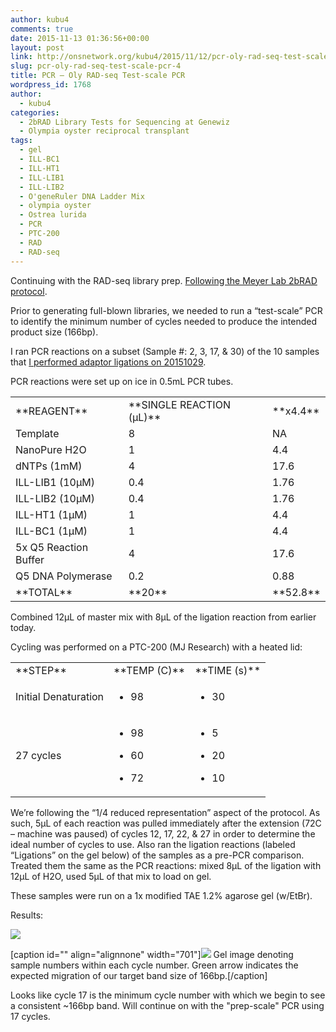 ```yaml
---
author: kubu4
comments: true
date: 2015-11-13 01:36:56+00:00
layout: post
link: http://onsnetwork.org/kubu4/2015/11/12/pcr-oly-rad-seq-test-scale-pcr-4/
slug: pcr-oly-rad-seq-test-scale-pcr-4
title: PCR – Oly RAD-seq Test-scale PCR
wordpress_id: 1768
author:
  - kubu4
categories:
  - 2bRAD Library Tests for Sequencing at Genewiz
  - Olympia oyster reciprocal transplant
tags:
  - gel
  - ILL-BC1
  - ILL-HT1
  - ILL-LIB1
  - ILL-LIB2
  - O'geneRuler DNA Ladder Mix
  - olympia oyster
  - Ostrea lurida
  - PCR
  - PTC-200
  - RAD
  - RAD-seq
---
```


Continuing with the RAD-seq library prep. [Following the Meyer Lab 2bRAD protocol](https://github.com/sr320/LabDocs/blob/master/protocols/External_Protocols/2bRAD_11Aug2015.pdf).

Prior to generating full-blown libraries, we needed to run a “test-scale” PCR to identify the minimum number of cycles needed to produce the intended product size (166bp).

I ran PCR reactions on a subset (Sample #: 2, 3, 17, & 30) of the 10 samples that [I performed adaptor ligations on 20151029](http://onsnetwork.org/kubu4/2015/10/29/adaptor-ligation-oly-alfi-digested-gdna-for-rad-seq-3/).

PCR reactions were set up on ice in 0.5mL PCR tubes.

<table >
<tbody >
<tr >

<td >**REAGENT**
</td>

<td >**SINGLE REACTION (μL)**
</td>

<td >**x4.4**
</td>
</tr>
<tr >

<td >Template
</td>

<td >8
</td>

<td >NA
</td>
</tr>
<tr >

<td >NanoPure H2O
</td>

<td >1
</td>

<td >4.4
</td>
</tr>
<tr >

<td >dNTPs (1mM)
</td>

<td >4
</td>

<td >17.6
</td>
</tr>
<tr >

<td >ILL-LIB1 (10μM)
</td>

<td >0.4
</td>

<td >1.76
</td>
</tr>
<tr >

<td >ILL-LIB2 (10μM)
</td>

<td >0.4
</td>

<td >1.76
</td>
</tr>
<tr >

<td >ILL-HT1 (1μM)
</td>

<td >1
</td>

<td >4.4
</td>
</tr>
<tr >

<td >ILL-BC1 (1μM)
</td>

<td >1
</td>

<td >4.4
</td>
</tr>
<tr >

<td >5x Q5 Reaction Buffer
</td>

<td >4
</td>

<td >17.6
</td>
</tr>
<tr >

<td >Q5 DNA Polymerase
</td>

<td >0.2
</td>

<td >0.88
</td>
</tr>
<tr >

<td >**TOTAL**
</td>

<td >**20**
</td>

<td >**52.8**
</td>
</tr>
</tbody>
</table>



Combined 12μL of master mix with 8μL of the ligation reaction from earlier today.

Cycling was performed on a PTC-200 (MJ Research) with a heated lid:

<table >
<tbody >
<tr >

<td >**STEP**
</td>

<td >**TEMP (C)**
</td>

<td >**TIME (s)**
</td>
</tr>
<tr >

<td >Initial Denaturation
</td>

<td >



    
  * 98



</td>

<td >



    
  * 30



</td>
</tr>
<tr >

<td >27 cycles
</td>

<td >



    
  * 98

    
  * 60

    
  * 72



</td>

<td >



    
  * 5

    
  * 20

    
  * 10



</td>
</tr>
</tbody>
</table>

We’re following the “1/4 reduced representation” aspect of the protocol. As such, 5μL of each reaction was pulled immediately after the extension (72C – machine was paused) of cycles 12, 17, 22, & 27 in order to determine the ideal number of cycles to use. Also ran the ligation reactions (labeled “Ligations” on the gel below) of the samples as a pre-PCR comparison. Treated them the same as the PCR reactions: mixed 8μL of the ligation with 12μL of H2O, used 5μL of that mix to load on gel.

These samples were run on a 1x modified TAE 1.2% agarose gel (w/EtBr).



Results:

[![](https://raw.githubusercontent.com/sr320/LabDocs/master/protocols/Commercial_Protocols/ThermoFisher_OgeneRuler_DNA_Ladder_Mix_F100439.jpg)](https://raw.githubusercontent.com/sr320/LabDocs/master/protocols/Commercial_Protocols/ThermoFisher_OgeneRuler_DNA_Ladder_Mix_F100439.jpg)

[caption id="" align="alignnone" width="701"][![](http://eagle.fish.washington.edu/Arabidopsis/20151112_gel_oly_RAD_test_scale_PCR.png)](http://eagle.fish.washington.edu/Arabidopsis/20151112_gel_oly_RAD_test_scale_PCR.png) Gel image denoting sample numbers within each cycle number. Green arrow indicates the expected migration of our target band size of 166bp.[/caption]

Looks like cycle 17 is the minimum cycle number with which we begin to see a consistent ~166bp band. Will continue on with the "prep-scale" PCR using 17 cycles.
